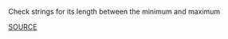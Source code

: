 Check strings for its length between the minimum and maximum

[SOURCE](https://github.com/awslabs/cfn-python-lint/blob/master/docs/cfn-resource-specification.md#allowedpattern)